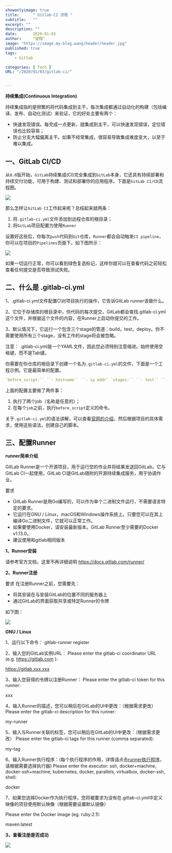 ```yaml
---
showonlyimage: true
title:      " Gitlab-CI 流程 "
subtitle:   ""
excerpt: ""
description: ""
date:       2020-01-03
author:     "望翔"
image: "https://image.my-blog.wang/header/header.jpg"
published: true
tags:
    - Gitlab

categories: [ Tech ]
URL: "/2020/01/03/gitlab-ci/"


---
```


**持续集成(Continuous Integration)**

持续集成指的是频繁的将代码集成到主干，每次集成都通过自动化的构建（包括编译、发布、自动化测试）来验证，它的好处主要有两个：

- 快速发现错误。每完成一点更新，就集成到主干，可以快速发现错误，定位错误也比较容易；
- 防止分支大幅偏离主干。如果不经常集成，很容易导致集成难度变大，以至于难以集成。

## **一、GitLab CI/CD**

从`8.0`版开始，`GitLab`持续集成(CI)完全集成到`GitLab`本身，它还具有持续部署和持续交付功能，可用于构建、测试和部署你的应用程序。下面是`GitLab CI/CD`流程图。

![](https://img-blog.csdnimg.cn/20190918172047198.png?x-oss-process=image/watermark,type_ZmFuZ3poZW5naGVpdGk,shadow_10,text_aHR0cHM6Ly9ibG9nLmNzZG4ubmV0L3dhbmc5MDE5,size_16,color_FFFFFF,t_70)

那么怎样让`GitLab CI`工作起来呢？总结起来就两条：

1. 将`.gitlab-ci.yml`文件添加到远程仓库的根目录；
2. 将`GitLab`项目配置为使用`Runner`

设置好这些后，你每次`push`代码到`Git`仓库，`Runner`都会自动触发`CI pipeline`，你可以在项目的`Pipelines`页面下。如下图所示：

![](https://img-blog.csdnimg.cn/20190918172243114.png?x-oss-process=image/watermark,type_ZmFuZ3poZW5naGVpdGk,shadow_10,text_aHR0cHM6Ly9ibG9nLmNzZG4ubmV0L3dhbmc5MDE5,size_16,color_FFFFFF,t_70)

如果一切运行正常，你可以看到绿色复选标记，这样你就可以在查看代码之前轻松查看任何提交是否导致测试失败。

## **二、什么是 .gitlab-ci.yml**

1、.gitlab-ci.yml文件配置CI对项目执行的操作，它告诉GitLab runner该做什么。

2、它位于存储库的根目录中，你代码的每次提交，GitLab都会查找.gitlab-ci.yml这个文件，并根据这个文件的内容，在Runner上启动你提交的工作。

3、默认情况下，它运行一个包含三个stage的管道：build，test，deploy。你不需要使用所有三个stage，没有工作的stage将会被忽略。

注意： .gitlab-ci.yml是一个YAML文件，因此您必须特别注意缩进。始终使用空格键，而不是Tab键。

你需要在你仓库的根目录下创建一个名为`.gitlab-ci.yml`的文件，下面是一个工程示例。它是最简单的配置。

```yaml
`before_script:`` ``- hostname`` ``- ip addr` `stages:`` ``- test`` ``- deploy-app`` ` `sonar_analyze:`` ``stage: test`` ``script:``   ``- /usr/local/sonar-scanner/bin/sonar-scanner`` ``except:``  ``- master`` ``tags:``  ``- sonar` `deploy-app-to-test:`` ``stage: deploy-app`` ``only:``  ``- master`` ``script:``  ``- hostname``  ``- ls`` ``tags:``  ``- sonar`
```

上面的配置主要做了两件事：

1. 执行了两个job（名称是任意的）；
2. 在每个`job`之前，执行`before_script`定义的命令。 

关于`.gitlab-ci.yml`的语法讲解，可以查看[官网的介绍](https://docs.gitlab.com/ee/ci/yaml/)，然后根据项目的具体需求，使用这些语法，创建自己的脚本。

## **三、配置Runner**

**runner简单介绍**

GitLab Runner是一个开源项目，用于运行您的作业并将结果发送回GitLab。它与GitLab CI一起使用，GitLab CI是GitLab随附的开源持续集成服务，用于协调作业。

要求

- GitLab Runner是用Go编写的，可以作为单个二进制文件运行，不需要语言特定的要求。
- 它运行在GNU / Linux，macOS和Windows操作系统上。只要您可以在其上编译Go二进制文件，它就可以正常工作。
- 如果要使用Docker，请安装最新版本。GitLab Runner至少需要的Docker v1.13.0。
- 建议使用和gitlab相同版本

**1、Runner安装**

请参考官方文档，这里不再详细说明   https://docs.gitlab.com/runner/

**2、Runner注册**

要求
在注册Runner之前，您需要先：

- 将其安装在与安装GitLab的位置不同的服务器上
- 通过GitLab的界面获取共享或特定Runner的令牌

如下图：

![](https://img-blog.csdnimg.cn/20190918172420610.png?x-oss-process=image/watermark,type_ZmFuZ3poZW5naGVpdGk,shadow_10,text_aHR0cHM6Ly9ibG9nLmNzZG4ubmV0L3dhbmc5MDE5,size_16,color_FFFFFF,t_70)



**GNU / Linux**

1、运行以下命令：
gitlab-runner register

2、输入您的GitLab实例URL：
Please enter the gitlab-ci coordinator URL (e.g. https://gitlab.com ):

https://gitlab.xxx.xxx

3、输入您获得的令牌以注册Runner：
Please enter the gitlab-ci token for this runner:

xxx

4、输入Runner的描述，您可以稍后在GitLab的UI中更改：（根据需求更改）
Please enter the gitlab-ci description for this runner:

my-runner

5、输入与Runner关联的标签，您可以稍后在GitLab的UI中更改：（根据需求更改）
Please enter the gitlab-ci tags for this runner (comma separated):

my-tag

6、输入Runner执行程序：(每个执行程序的作用，详情请点击[runner执行程序](https://docs.gitlab.com/runner/executors/README.html)，请根据需要选择执行器)
Please enter the executor: ssh, docker+machine, docker-ssh+machine, kubernetes, docker, parallels, virtualbox, docker-ssh, shell:

docker

7、如果您选择Docker作为执行程序，您将被要求为没有在.gitlab-ci.yml中定义映像的项目使用默认映像（根据需要设置默认镜像）

Please enter the Docker image (eg. ruby:2.1):

maven:latest

**3、查看注册是否成功**

![](https://img-blog.csdnimg.cn/20190918172602531.png?x-oss-process=image/watermark,type_ZmFuZ3poZW5naGVpdGk,shadow_10,text_aHR0cHM6Ly9ibG9nLmNzZG4ubmV0L3dhbmc5MDE5,size_16,color_FFFFFF,t_70)